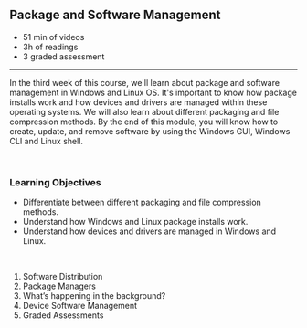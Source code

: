 ## Package and Software Management

- 51 min of videos
- 3h of readings
- 3 graded assessment

<hr>

In the third week of this course, we'll learn about package and software management in Windows and Linux OS. It's important to know how package installs work and how devices and drivers are managed within these operating systems. We will also learn about different packaging and file compression methods. By the end of this module, you will know how to create, update, and remove software by using the Windows GUI, Windows CLI and Linux shell.

<br>

### Learning Objectives

- Differentiate between different packaging and file compression methods.
- Understand how Windows and Linux package installs work.
- Understand how devices and drivers are managed in Windows and Linux.

<br>

1. Software Distribution
2. Package Managers
3. What’s happening in the background?
4. Device Software Management
5. Graded Assessments
